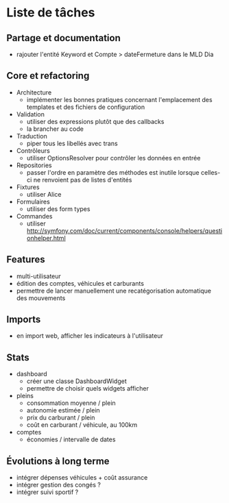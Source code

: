 # Liste de tâches

## Partage et documentation

- rajouter l'entité Keyword et Compte > dateFermeture dans le MLD Dia

## Core et refactoring

- Architecture
    - implémenter les bonnes pratiques concernant l'emplacement des templates et des fichiers de configuration
- Validation
    - utiliser des expressions plutôt que des callbacks
    - la brancher au code
- Traduction
    - piper tous les libellés avec trans
- Contrôleurs
    - utiliser OptionsResolver pour contrôler les données en entrée
- Repositories
    - passer l'ordre en paramètre des méthodes est inutile lorsque celles-ci ne renvoient pas de listes d'entités
- Fixtures
    - utiliser Alice
- Formulaires
    - utiliser des form types
- Commandes
    - utiliser http://symfony.com/doc/current/components/console/helpers/questionhelper.html

## Features

- multi-utilisateur
- édition des comptes, véhicules et carburants
- permettre de lancer manuellement une recatégorisation automatique des mouvements

## Imports

- en import web, afficher les indicateurs à l'utilisateur

## Stats

- dashboard
    - créer une classe DashboardWidget
    - permettre de choisir quels widgets afficher
- pleins
    - consommation moyenne / plein
    - autonomie estimée / plein
    - prix du carburant / plein
    - coût en carburant / véhicule, au 100km
- comptes
    - économies / intervalle de dates

## Évolutions à long terme

- intégrer dépenses véhicules + coût assurance
- intégrer gestion des congés ?
- intégrer suivi sportif ?
